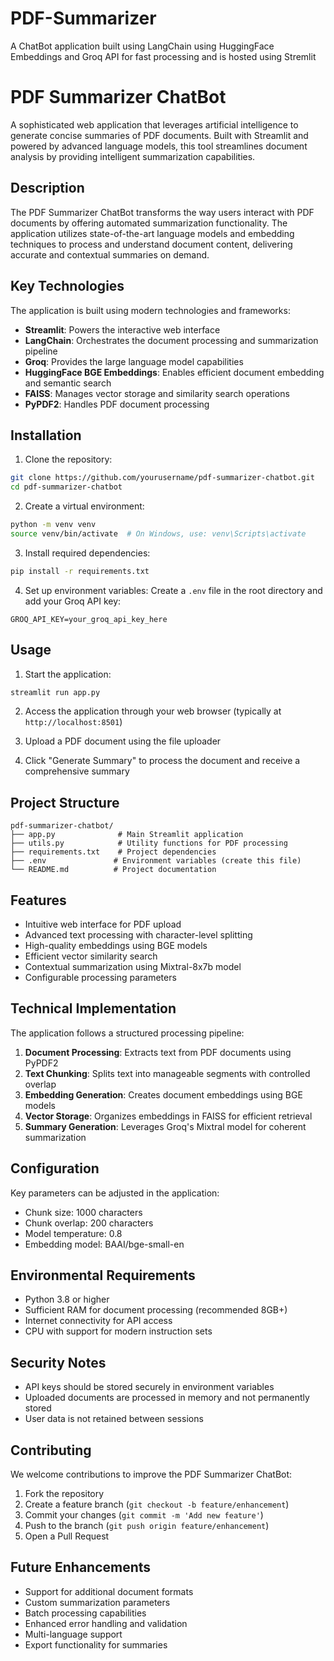 # PDF-Summarizer
A ChatBot application built using LangChain using HuggingFace Embeddings and Groq API for fast processing and is hosted using Stremlit


# PDF Summarizer ChatBot

A sophisticated web application that leverages artificial intelligence to generate concise summaries of PDF documents. Built with Streamlit and powered by advanced language models, this tool streamlines document analysis by providing intelligent summarization capabilities.

## Description

The PDF Summarizer ChatBot transforms the way users interact with PDF documents by offering automated summarization functionality. The application utilizes state-of-the-art language models and embedding techniques to process and understand document content, delivering accurate and contextual summaries on demand.

## Key Technologies

The application is built using modern technologies and frameworks:

- **Streamlit**: Powers the interactive web interface
- **LangChain**: Orchestrates the document processing and summarization pipeline
- **Groq**: Provides the large language model capabilities
- **HuggingFace BGE Embeddings**: Enables efficient document embedding and semantic search
- **FAISS**: Manages vector storage and similarity search operations
- **PyPDF2**: Handles PDF document processing

## Installation

1. Clone the repository:
```bash
git clone https://github.com/yourusername/pdf-summarizer-chatbot.git
cd pdf-summarizer-chatbot
```

2. Create a virtual environment:
```bash
python -m venv venv
source venv/bin/activate  # On Windows, use: venv\Scripts\activate
```

3. Install required dependencies:
```bash
pip install -r requirements.txt
```

4. Set up environment variables:
Create a `.env` file in the root directory and add your Groq API key:
```
GROQ_API_KEY=your_groq_api_key_here
```

## Usage

1. Start the application:
```bash
streamlit run app.py
```

2. Access the application through your web browser (typically at `http://localhost:8501`)

3. Upload a PDF document using the file uploader

4. Click "Generate Summary" to process the document and receive a comprehensive summary

## Project Structure

```
pdf-summarizer-chatbot/
├── app.py              # Main Streamlit application
├── utils.py            # Utility functions for PDF processing
├── requirements.txt    # Project dependencies
├── .env               # Environment variables (create this file)
└── README.md          # Project documentation
```

## Features

- Intuitive web interface for PDF upload
- Advanced text processing with character-level splitting
- High-quality embeddings using BGE models
- Efficient vector similarity search
- Contextual summarization using Mixtral-8x7b model
- Configurable processing parameters

## Technical Implementation

The application follows a structured processing pipeline:

1. **Document Processing**: Extracts text from PDF documents using PyPDF2
2. **Text Chunking**: Splits text into manageable segments with controlled overlap
3. **Embedding Generation**: Creates document embeddings using BGE models
4. **Vector Storage**: Organizes embeddings in FAISS for efficient retrieval
5. **Summary Generation**: Leverages Groq's Mixtral model for coherent summarization

## Configuration

Key parameters can be adjusted in the application:

- Chunk size: 1000 characters
- Chunk overlap: 200 characters
- Model temperature: 0.8
- Embedding model: BAAI/bge-small-en

## Environmental Requirements

- Python 3.8 or higher
- Sufficient RAM for document processing (recommended 8GB+)
- Internet connectivity for API access
- CPU with support for modern instruction sets

## Security Notes

- API keys should be stored securely in environment variables
- Uploaded documents are processed in memory and not permanently stored
- User data is not retained between sessions

## Contributing

We welcome contributions to improve the PDF Summarizer ChatBot:

1. Fork the repository
2. Create a feature branch (`git checkout -b feature/enhancement`)
3. Commit your changes (`git commit -m 'Add new feature'`)
4. Push to the branch (`git push origin feature/enhancement`)
5. Open a Pull Request

## Future Enhancements

- Support for additional document formats
- Custom summarization parameters
- Batch processing capabilities
- Enhanced error handling and validation
- Multi-language support
- Export functionality for summaries
